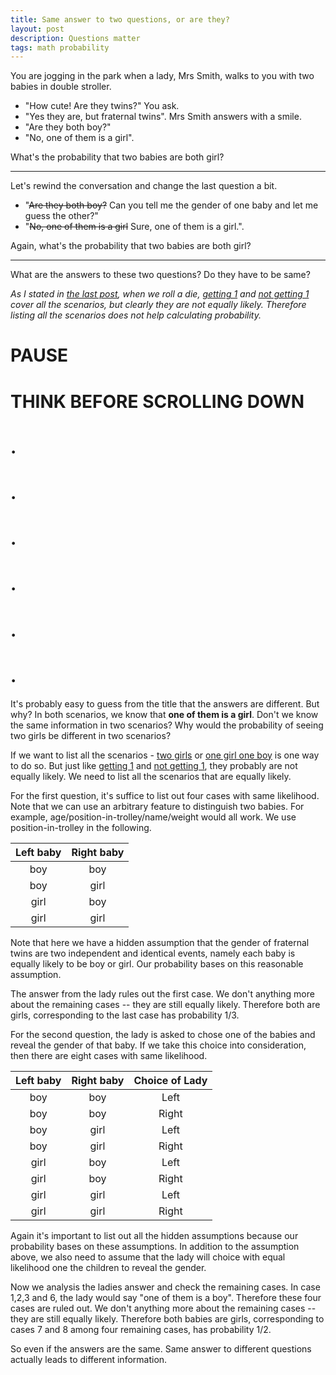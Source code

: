 ```yaml
---
title: Same answer to two questions, or are they?
layout: post
description: Questions matter
tags: math probability
---
```


You are jogging in the park when a lady, Mrs Smith, walks to you with two babies in double stroller.

- "How cute! Are they twins?" You ask. 
- "Yes they are, but fraternal twins". Mrs Smith answers with a smile.
- "Are they both boy?"
- "No, one of them is a girl".

What's the probability that two babies are both girl?

------

Let's rewind the conversation and change the last question a bit.

- "~~Are they both boy?~~ Can you tell me the gender of one baby and let me guess the other?"
- "~~No, one of them is a girl~~ Sure, one of them is a girl.".

Again, what's the probability that two babies are both girl?

-----
What are the answers to these two questions? Do they have to be same? 

*As I stated in [the last post](https://jiamin.io/2019/09/counting-vs-probability/), when we roll a die, <u>getting 1</u> and <u>not getting 1</u> cover all the scenarios, but clearly they are not equally likely. Therefore listing all the scenarios does not help calculating probability.*

# PAUSE
# THINK BEFORE SCROLLING DOWN
# .
# .
# .
# .
# .
# .

It's probably easy to guess from the title that the answers are different. But why? In both scenarios, we know that **one of them is a girl**. Don't we know the same information in two scenarios? Why would the probability of seeing two girls be different in two scenarios? 

If we want to list all the scenarios - <u>two girls</u> or <u>one girl one boy</u> is one way to do so. But just like <u>getting 1</u> and <u>not getting 1</u>, they probably are not equally likely. We need to list all the scenarios that are equally likely. 

For the first question, it's suffice to list out four cases with same likelihood. Note that we can use an arbitrary feature to distinguish two babies. For example, age/position-in-trolley/name/weight would all work. We use position-in-trolley in the following.

| Left baby  | Right baby | 
|:---:|:---:|
| boy  | boy |
| boy  | girl |
| girl  | boy |
| girl  | girl  |

Note that here we have a hidden assumption that the gender of fraternal twins are two independent and identical events, namely each baby is equally likely to be boy or girl. Our probability bases on this reasonable assumption. 

The answer from the lady rules out the first case.  We don't anything more about the remaining cases -- they are still equally likely. Therefore both are girls, corresponding to the last case has probability 1/3. 

For the second question, the lady is asked to chose one of the babies and reveal the gender of that baby. If we take this choice into consideration, then there are eight cases with same likelihood.
 
| Left baby  | Right baby | Choice of Lady|
|:---:|:---:|:---:|
| boy  | boy | Left|
| boy  | boy | Right|
| boy  | girl | Left|
| boy  | girl | Right |
| girl  | boy | Left|
| girl  | boy | Right |
| girl  | girl  | Left|
| girl  | girl  | Right |

Again it's important to list out all the hidden assumptions because our probability bases on these assumptions. In addition to the assumption above, we also need to assume that the lady will choice with equal likelihood one the children to reveal the gender.

Now we analysis the ladies answer and check the remaining cases. In case 1,2,3 and 6, the lady would say "one of them is a boy". Therefore these four cases are ruled out.  We don't anything more about the remaining cases -- they are still equally likely. Therefore both babies are girls, corresponding to cases 7 and 8 among four remaining cases, has probability 1/2. 

So even if the answers are the same. Same answer to different questions actually leads to different information. 
